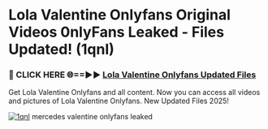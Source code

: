 # Lola Valentine Onlyfans Original Videos 0nlyFans Leaked - Files Updated! (1qnl)

<h3>🔴 CLICK HERE 🌐==►► <a href="https://tinyurl.com/x26r9saj" rel="nofollow">Lola Valentine Onlyfans Updated Files</a></h3>

Get Lola Valentine Onlyfans and all content. Now you can access all videos and pictures of Lola Valentine Onlyfans. New Updated Files 2025!

[![1qnl](https://i.imgur.com/LkgZPqh.gif)](https://tinyurl.com/x26r9saj)
mercedes valentine onlyfans leaked